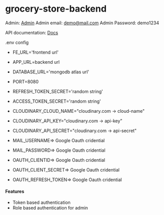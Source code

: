 # grocery-store-backend

Admin: [Admin](https://grocery-stroe-api.herokuapp.com/admin)
Admin email: demo@mail.com
Admin Password: demo1234

API documentation: [Docs](https://grocery-stroe-api.herokuapp.com/api/docs)

.env config

- FE_URL='frontend url'
- APP_URL=backend url
- DATABASE_URL='mongodb atlas url'
- PORT=8080
- REFRESH_TOKEN_SECRET='random string'
- ACCESS_TOKEN_SECRET='random string'
- CLOUDINARY_CLOUD_NAME="cloudinary.com -> cloud-name"
- CLOUDINARY_API_KEY="cloudinary.com -> api-key"
- CLOUDINARY_API_SECRET="cloudinary.com -> api-secret"

- MAIL_USERNAME=> Google Oauth cridential
- MAIL_PASSWORD=> Google Oauth cridential
- OAUTH_CLIENTID=> Google Oauth cridential
- OAUTH_CLIENT_SECRET=> Google Oauth cridential
- OAUTH_REFRESH_TOKEN=> Google Oauth cridential

#### Features

- Token based authentication
- Role based authentication for admin
